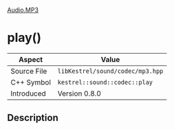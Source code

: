 [Audio.MP3](index)
# play()
| Aspect | Value |
| --- | --- |
| Source File | `libKestrel/sound/codec/mp3.hpp` |
| C++ Symbol | `kestrel::sound::codec::play` |
| Introduced | Version 0.8.0 |
## Description

